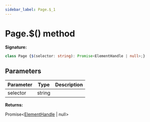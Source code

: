 ```yaml
---
sidebar_label: Page.$_1
---
```

# Page.$() method

**Signature:**

```typescript
class Page {$(selector: string): Promise<ElementHandle | null>;}
```

## Parameters

|  Parameter | Type | Description |
|  --- | --- | --- |
|  selector | string |  |

**Returns:**

Promise&lt;[ElementHandle](./puppeteer.elementhandle.md) \| null&gt;

